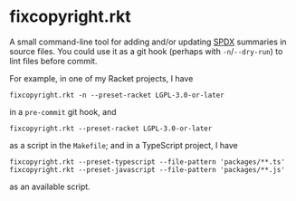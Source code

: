 # fixcopyright.rkt

A small command-line tool for adding and/or updating [SPDX](https://spdx.org/) summaries in
source files. You could use it as a git hook (perhaps with `-n`/`--dry-run`) to lint files
before commit.

For example, in one of my Racket projects, I have

    fixcopyright.rkt -n --preset-racket LGPL-3.0-or-later

in a `pre-commit` git hook, and

    fixcopyright.rkt --preset-racket LGPL-3.0-or-later

as a script in the `Makefile`; and in a TypeScript project, I have

    fixcopyright.rkt --preset-typescript --file-pattern 'packages/**.ts'
    fixcopyright.rkt --preset-javascript --file-pattern 'packages/**.js'

as an available script.
